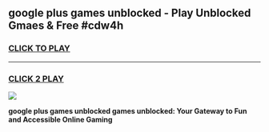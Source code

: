 
## google plus games unblocked - Play Unblocked Gmaes & Free #cdw4h
<h3>
<a href="https://news.freeplayer.one?title=google_plus_games_unblocked&ref=03M">CLICK TO PLAY</a></h3>
<hr>

<h3>
<a href="https://news.freeplayer.one?title=google_plus_games_unblocked&ref=03M">CLICK 2 PLAY</a>
  
</h3>

<a href="https://news.freeplayer.one?title=google_plus_games_unblocked&ref=03M"><img src="https://clearcache.store/games.png"></a>


**google plus games unblocked games unblocked: Your Gateway to Fun and Accessible Online Gaming**
